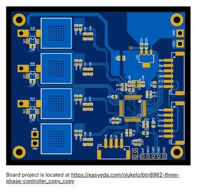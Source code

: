 ![image](../docs/board/board_preview.svg)

Board project is located at https://easyeda.com/olukelo/btn8982-three-phase-controller_copy_copy

